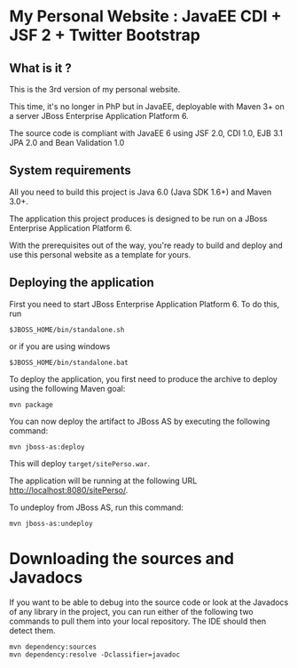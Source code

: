 My Personal Website : JavaEE CDI + JSF 2 + Twitter Bootstrap
========================

What is it ?
-----------

This is the 3rd version of my personal website. 

This time, it's no longer in PhP but in JavaEE, deployable with Maven 3+ on a server JBoss Enterprise Application Platform 6.

The source code is compliant with JavaEE 6 using JSF 2.0, CDI 1.0, EJB 3.1 JPA 2.0 and Bean Validation 1.0

System requirements
-------------------

All you need to build this project is Java 6.0 (Java SDK 1.6+) and Maven 3.0+.

The application this project produces is designed to be run on a JBoss Enterprise Application Platform 6.
 
With the prerequisites out of the way, you're ready to build and deploy and use this personal website as a template for
yours.

Deploying the application
-------------------------
 
First you need to start JBoss Enterprise Application Platform 6.
To do this, run
  
    $JBOSS_HOME/bin/standalone.sh
  
or if you are using windows
 
    $JBOSS_HOME/bin/standalone.bat

To deploy the application, you first need to produce the archive to deploy using
the following Maven goal:

    mvn package

You can now deploy the artifact to JBoss AS by executing the following command:

    mvn jboss-as:deploy

This will deploy `target/sitePerso.war`.
 
The application will be running at the following URL <http://localhost:8080/sitePerso/>.

To undeploy from JBoss AS, run this command:

    mvn jboss-as:undeploy


Downloading the sources and Javadocs
====================================

If you want to be able to debug into the source code or look at the Javadocs
of any library in the project, you can run either of the following two
commands to pull them into your local repository. The IDE should then detect
them.

    mvn dependency:sources
    mvn dependency:resolve -Dclassifier=javadoc
